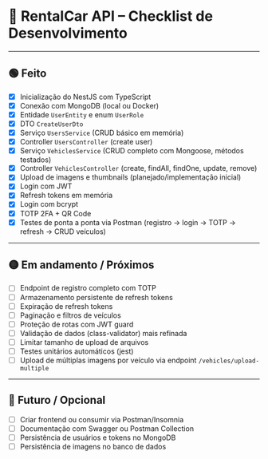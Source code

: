 # 🚗 RentalCar API – Checklist de Desenvolvimento

---

## 🟢 Feito
- [x] Inicialização do NestJS com TypeScript
- [x] Conexão com MongoDB (local ou Docker)
- [x] Entidade `UserEntity` e enum `UserRole`
- [x] DTO `CreateUserDto`
- [x] Serviço `UsersService` (CRUD básico em memória)
- [x] Controller `UsersController` (create user)
- [x] Serviço `VehiclesService` (CRUD completo com Mongoose, métodos testados)
- [x] Controller `VehiclesController` (create, findAll, findOne, update, remove)
- [x] Upload de imagens e thumbnails (planejado/implementação inicial)
- [x] Login com JWT
- [x] Refresh tokens em memória
- [x] Login com bcrypt
- [x] TOTP 2FA + QR Code
- [x] Testes de ponta a ponta via Postman (registro → login → TOTP → refresh → CRUD veículos)

---

## 🟡 Em andamento / Próximos
- [ ] Endpoint de registro completo com TOTP
- [ ] Armazenamento persistente de refresh tokens
- [ ] Expiração de refresh tokens
- [ ] Paginação e filtros de veículos
- [ ] Proteção de rotas com JWT guard
- [ ] Validação de dados (class-validator) mais refinada
- [ ] Limitar tamanho de upload de arquivos
- [ ] Testes unitários automáticos (jest)
- [ ] Upload de múltiplas imagens por veículo via endpoint `/vehicles/upload-multiple`

---

## 🔴 Futuro / Opcional
- [ ] Criar frontend ou consumir via Postman/Insomnia
- [ ] Documentação com Swagger ou Postman Collection
- [ ] Persistência de usuários e tokens no MongoDB
- [ ] Persistência de imagens no banco de dados
